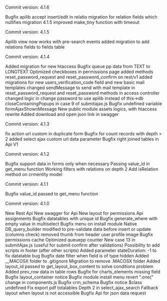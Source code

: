 Commit version: 4.1.6

Bugfix apilib accept insert/edit in relatio
migration for relation fields which nullifies migration 4.1.5
improved make_tiny function with timeout

Commit version: 4.1.5

Apilib view now works with pre-search events
added migration to add relations fields to fields table

Commit version: 4.1.4

Added migration for new htaccess
Bugfix queue pp data from TEXT to LONGTEXT
Optimized checkboxes in permissions page
added methods reset_password_request and reset_password_confirm on rest/v1
added migrations for new users_verification_code field and new basic mail templates
changed sendMessage to send with mail template in reset_password_request and reset_password methods in access controller
changed logic in change password to use apilib instead of this->db
closeContainingPopups in case 9 of submitajax.js
Bugfix undefined variable formAjaxShownMessage
New public module assets logics, with htaccess rewrite
Added download and open json link in swagger

Commit version: 4.1.3

fix action url custom in duplicate form
Bugfix for count records with depth > 2
added select ajax custom url data parameter
Bugfix right joined tables in Api V1

Commit version: 4.1.2

Bugfix support data in forms only when necessary
Passing value_id in get_menu function
Working filters with relations on depth 2
Add isRelation method on crmentity model

Commit version: 4.1.1

Bugfix value_id passed to get_menu function

Commit version: 4.1.0

New Rest Api
New swagger for Api
New layout for permissions Api assignments
Bugfix datatables with unique id
Bugfix generate_where with empty value in multiselect
Bugfix menu on install module
Native DB_query_builder modified to pre-validate data before insert or update (columns check)
removed thumb from header user profile image
Bugfix permissions cache
Optimized queuepp counter
New case 13 in submitAjax.js (useful for submit confirm after validations)
Possibility to add scripts in footer (after other scripts)
Added parameter stateDuration: -1 to fix datatable bug
Bugfix date filter when field is of type hidden
Added __MACOSX folder to .gitignore
Migration to remove .MACOSX folder
Added layout_id passed to get_layout_box_content to solve conditions problem
Added prev_row data in table rows
Bugfix for charts_elements missing field
Bugfix layout_container notice
Bugfix module install menu
revert ".one(" change in components.js
Bugfix crm_schema
Bugfix notice $class undefined
Fix export pdf totalables
Depth 2 in select_ajax_search
Fallback layout when layout is not accessible
Bugfix Api for json data request
